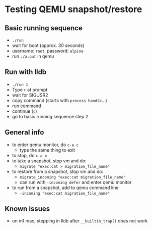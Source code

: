 # Testing QEMU snapshot/restore

## Basic running sequence

- `./run`
- wait for boot (approx. 30 seconds)
- username: `root`, password: `alpine`
- run `./a.out` in qemu

## Run with lldb

- `./run 1`
- Type `r` at prompt
- wait for SIGUSR2
- copy command (starts with `process handle`...)
- run command
- continue (`c`)
- go to basic running sequence step 2

## General info

- to enter qemu monitor, do `c-a c`
    - type the same thing to exit
- to stop, do `c-a x`
- to take a snapshot, stop vm and do:
    - `migrate "exec:cat > migration_file_name"`
- to restore from a snapshot, stop vm and do:
    - `migrate_incoming "exec:cat migration_file_name"`
    - can run with `-incoming defer` and enter qemu monitor
- to run from a snapshot, add to qemu command line:
    - `-incoming "exec:cat migration_file_name"`

## Known issues

- on m1 mac, stepping in lldb after `__builtin_trap()` does not work
